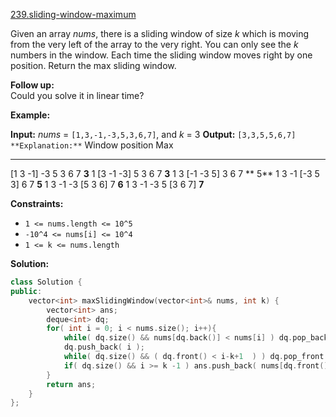 [239.sliding-window-maximum](https://leetcode.com/problems/sliding-window-maximum/)  

Given an array _nums_, there is a sliding window of size _k_ which is moving from the very left of the array to the very right. You can only see the _k_ numbers in the window. Each time the sliding window moves right by one position. Return the max sliding window.

**Follow up:**  
Could you solve it in linear time?

**Example:**

**Input:** _nums_ = `[1,3,-1,-3,5,3,6,7]`, and _k_ = 3
**Output:** `[3,3,5,5,6,7] 
**Explanation:**` 
Window position                Max
---------------               -----
\[1  3  -1\] -3  5  3  6  7       **3**
 1 \[3  -1  -3\] 5  3  6  7       **3**
 1  3 \[-1  -3  5\] 3  6  7      ** 5**
 1  3  -1 \[-3  5  3\] 6  7       **5**
 1  3  -1  -3 \[5  3  6\] 7       **6**
 1  3  -1  -3  5 \[3  6  7\]      **7**

**Constraints:**

*   `1 <= nums.length <= 10^5`
*   `-10^4 <= nums[i] <= 10^4`
*   `1 <= k <= nums.length`  



**Solution:**  

```cpp
class Solution {
public:
    vector<int> maxSlidingWindow(vector<int>& nums, int k) {
        vector<int> ans;
        deque<int> dq;
        for( int i = 0; i < nums.size(); i++){
            while( dq.size() && nums[dq.back()] < nums[i] ) dq.pop_back();
            dq.push_back( i );
            while( dq.size() && ( dq.front() < i-k+1  ) ) dq.pop_front();
            if( dq.size() && i >= k -1 ) ans.push_back( nums[dq.front()] );
        }
        return ans;
    }
};
```
      